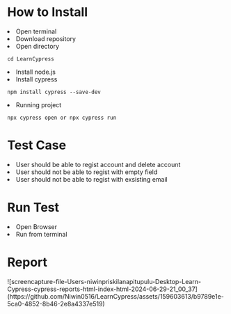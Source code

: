 <h1> How to Install </h1>
<u></u>
<li>Open terminal</li>
<li>Download repository</li>
<li>Open directory <pre><code>cd LearnCypress</code></pre> </li>
<li>Install node.js</li>
<li>Install cypress</li>
   <pre><code>npm install cypress --save-dev</code></pre>
<li>Running project</li>
   <pre><code>npx cypress open or npx cypress run</code></pre>

<h1> Test Case </h1>
<u></u>
<li>User should be able to regist account and delete account</li>
<li>User should not be able to regist with empty field</li>
<li>User should not be able to regist with exsisting email</li>

<h1> Run Test </h1>
<u></u>
<li> Open Browser</li>


<li>Run from terminal</li>


<h1> Report </h1>
<u></u>
![screencapture-file-Users-niwinpriskilanapitupulu-Desktop-Learn-Cypress-cypress-reports-html-index-html-2024-06-29-21_00_37](https://github.com/Niwin0516/LearnCypress/assets/159603613/b9789e1e-5ca0-4852-8b46-2e8a4337e519)

